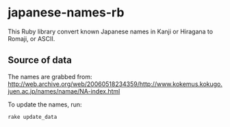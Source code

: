 # japanese-names-rb
This Ruby library convert known Japanese names in Kanji or Hiragana to Romaji, or ASCII. 


## Source of data

The names are grabbed from:
http://web.archive.org/web/20060518234359/http://www.kokemus.kokugo.juen.ac.jp/names/namae/NA-index.html

To update the names, run:

    rake update_data
